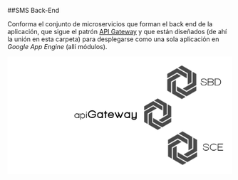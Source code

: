 ##SMS Back-End

Conforma el conjunto de microservicios que forman el back end de la aplicación, que sigue el patrón [API Gateway](http://microservices.io/patterns/apigateway.html) y que están diseñados (de ahí la unión en esta carpeta) para desplegarse como una sola aplicación en *Google App Engine*  (allí módulos).


![](backend.png)
